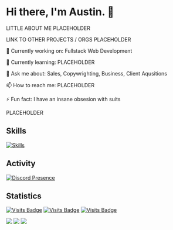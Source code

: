 # Hi there, I'm Austin. 👋

LITTLE ABOUT ME PLACEHOLDER

LINK TO OTHER PROJECTS / ORGS PLACEHOLDER

🔭 Currently working on: Fullstack Web Development

🌱 Currently learning: PLACEHOLDER

💬 Ask me about: Sales, Copywrighting, Business, Client Aqusitions

📫 How to reach me: PLACEHOLDER

⚡ Fun fact: I have an insane obsesion with suits

PLACEHOLDER

## Skills
[![Skills](https://skillicons.dev/icons?i=apple,blender,css,cloudflare,discord,figma,github,git,gmail,html,ai,js,jquery,linkedin,linux,mongodb,nginx,npm,ps,postman,pr,py,pycharm,powershell,stackoverflow,svg,tailwind,ubuntu,vscode,windows&perline=6&theme=dark)](https://skillicons.dev/)

## Activity
[![Discord Presence](https://lanyard.cnrad.dev/api/1132752011130044457?hideProfile=true)](https://discord.com/users/1132752011130044457)

## Statistics
[![Visits Badge](https://badges.pufler.dev/visits/austincoveney/austincoveney)](https://github.com/austincoveney/austincoveney) [![Visits Badge](https://badges.pufler.dev/years/austincoveney)](https://github.com/austincoveney) [![Visits Badge](https://badges.pufler.dev/repos/austincoveney)](https://github.com/austincoveney?tab=repositories)

![](https://github-readme-streak-stats.herokuapp.com/?user=austincoveney&theme=dark&hide_border=false)
![](https://github-readme-stats.vercel.app/api?username=austincoveney&theme=gruvbox&include_all_commits=true&hide_rank=true)
![](https://github-readme-stats.vercel.app/api/top-langs/?username=austincoveney&theme=dark&hide_border=false&include_all_commits=true&count_private=true&layout=compact)
